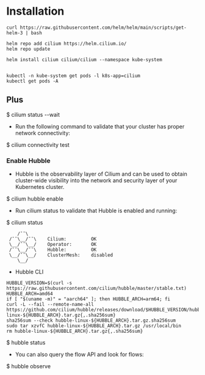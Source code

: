 # Installation

```
curl https://raw.githubusercontent.com/helm/helm/main/scripts/get-helm-3 | bash

helm repo add cilium https://helm.cilium.io/
helm repo update

helm install cilium cilium/cilium --namespace kube-system


kubectl -n kube-system get pods -l k8s-app=cilium
kubectl get pods -A
```


## Plus

$ cilium status --wait


- Run the following command to validate that your cluster has proper network connectivity:

$ cilium connectivity test

### Enable Hubble

- Hubble is the observability layer of Cilium and can be used to obtain cluster-wide visibility into the network and security layer of your Kubernetes cluster.

$ cilium hubble enable

- Run cilium status to validate that Hubble is enabled and running:

$ cilium status

```
    /¯¯\
 /¯¯\__/¯¯\    Cilium:         OK
 \__/¯¯\__/    Operator:       OK
 /¯¯\__/¯¯\    Hubble:         OK
 \__/¯¯\__/    ClusterMesh:    disabled
    \__/
```

- Hubble CLI

```
HUBBLE_VERSION=$(curl -s https://raw.githubusercontent.com/cilium/hubble/master/stable.txt)
HUBBLE_ARCH=amd64
if [ "$(uname -m)" = "aarch64" ]; then HUBBLE_ARCH=arm64; fi
curl -L --fail --remote-name-all https://github.com/cilium/hubble/releases/download/$HUBBLE_VERSION/hubble-linux-${HUBBLE_ARCH}.tar.gz{,.sha256sum}
sha256sum --check hubble-linux-${HUBBLE_ARCH}.tar.gz.sha256sum
sudo tar xzvfC hubble-linux-${HUBBLE_ARCH}.tar.gz /usr/local/bin
rm hubble-linux-${HUBBLE_ARCH}.tar.gz{,.sha256sum}
```

$ hubble status

- You can also query the flow API and look for flows:

$ hubble observe
